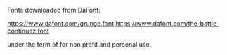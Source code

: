 Fonts downloaded from DaFont:

https://www.dafont.com/grunge.font
https://www.dafont.com/the-battle-continuez.font

under the term of for non profit and personal use.
